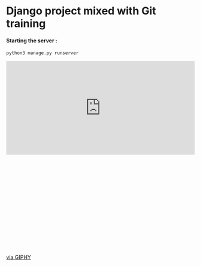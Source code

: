 # Django project mixed with Git training

#### Starting the server :

`python3 manage.py runserver`

<div style="width:100%;height:0;padding-bottom:100%;position:relative;"><iframe src="https://giphy.com/embed/GkD4U3VfiIbzcBhQNu" width="100%" height="50%" style="position:absolute" frameBorder="0" class="giphy-embed" allowFullScreen></iframe></div><p><a href="https://giphy.com/gifs/GkD4U3VfiIbzcBhQNu">via GIPHY</a></p>